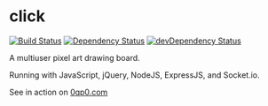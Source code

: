 # click

[![Build Status](https://travis-ci.org/danyshaanan/click.png)](https://travis-ci.org/danyshaanan/click)
[![Dependency Status](https://david-dm.org/danyshaanan/click.svg)](https://david-dm.org/danyshaanan/click)
[![devDependency Status](https://david-dm.org/danyshaanan/click/dev-status.svg)](https://david-dm.org/danyshaanan/click#info=devDependencies)

A multiuser pixel art drawing board.

Running with JavaScript, jQuery, NodeJS, ExpressJS, and Socket.io.

See in action on [0qp0.com](http://0qp0.com)
